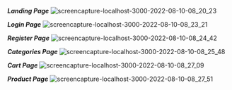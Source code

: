 *************Landing Page*************
![screencapture-localhost-3000-2022-08-10-08_20_23](https://user-images.githubusercontent.com/69757025/183799802-2fe10b8c-06bc-4044-8df7-539b6d172648.png)

*************Login Page*************
![screencapture-localhost-3000-2022-08-10-08_23_21](https://user-images.githubusercontent.com/69757025/183799980-233afd4f-fd37-4e39-9abe-6958445ea9d3.png)

*************Register Page*************
![screencapture-localhost-3000-2022-08-10-08_24_42](https://user-images.githubusercontent.com/69757025/183800151-ed766e80-e1f6-4f92-b1c2-2567cdfc2efe.png)

*************Categories Page*************
![screencapture-localhost-3000-2022-08-10-08_25_48](https://user-images.githubusercontent.com/69757025/183800289-288f5e0d-9a28-4d21-9b7d-14f6df1415d0.png)

*************Cart Page*************
![screencapture-localhost-3000-2022-08-10-08_27_09](https://user-images.githubusercontent.com/69757025/183800431-a6f9361c-1326-4e48-b5bb-c7a1d38b37bd.png)

*************Product Page*************
![screencapture-localhost-3000-2022-08-10-08_27_51](https://user-images.githubusercontent.com/69757025/183800542-359eddb1-c2aa-43c9-89c4-5cde5e21085d.png)

